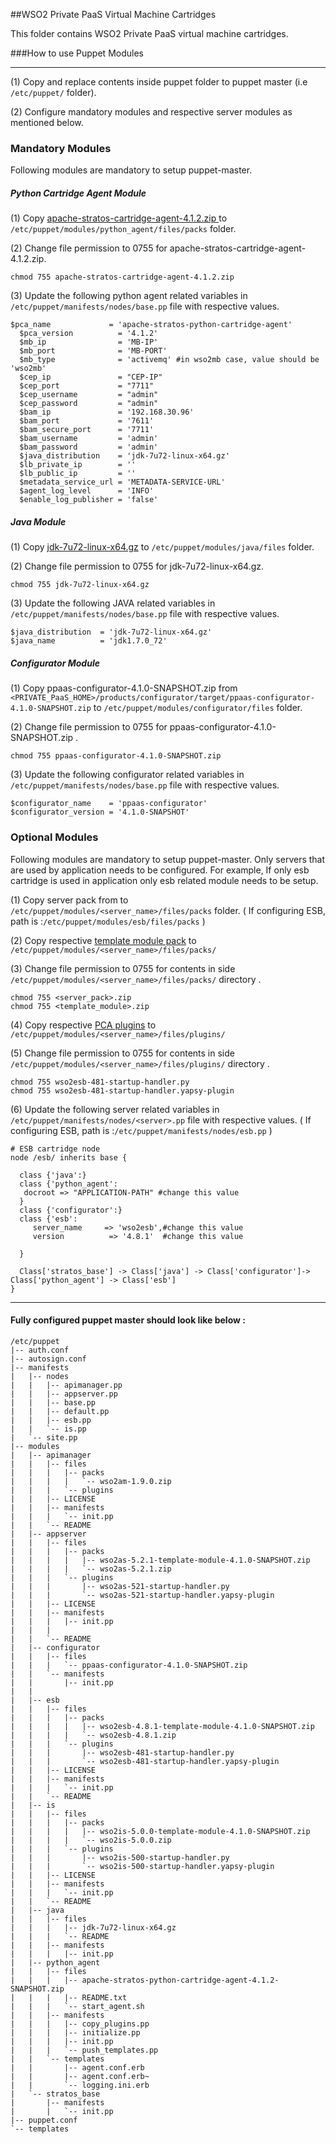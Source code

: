 ##WSO2 Private PaaS Virtual Machine Cartridges

This folder contains WSO2 Private PaaS virtual machine cartridges.

###How to use Puppet Modules

---
(1) Copy and replace contents inside puppet folder to puppet master (i.e `/etc/puppet/` folder).

(2) Configure mandatory modules and respective server modules as mentioned below.

### **Mandatory Modules**
Following modules are mandatory to setup puppet-master.

##### **Python Cartridge Agent Module**
(1) Copy [apache-stratos-cartridge-agent-4.1.2.zip ](http://www.apache.org/dyn/closer.cgi/stratos)  to `/etc/puppet/modules/python_agent/files/packs` folder.

(2) Change file permission to 0755 for apache-stratos-cartridge-agent-4.1.2.zip.
```
chmod 755 apache-stratos-cartridge-agent-4.1.2.zip
```
(3) Update the following python agent related variables in `/etc/puppet/manifests/nodes/base.pp` file with respective values.
```
$pca_name             = 'apache-stratos-python-cartridge-agent'
  $pca_version          = '4.1.2'
  $mb_ip                = 'MB-IP'
  $mb_port              = 'MB-PORT'
  $mb_type    			= 'activemq' #in wso2mb case, value should be 'wso2mb'
  $cep_ip 				= "CEP-IP"
  $cep_port				= "7711"
  $cep_username			= "admin"
  $cep_password			= "admin"
  $bam_ip               = '192.168.30.96'
  $bam_port             = '7611'
  $bam_secure_port      = '7711'
  $bam_username	      	= 'admin'
  $bam_password      	= 'admin'
  $java_distribution  	= 'jdk-7u72-linux-x64.gz'
  $lb_private_ip  		= ''
  $lb_public_ip  		= ''
  $metadata_service_url = 'METADATA-SERVICE-URL'
  $agent_log_level 		= 'INFO'
  $enable_log_publisher = 'false'
```
##### **Java Module**
(1) Copy [jdk-7u72-linux-x64.gz](http://www.oracle.com/technetwork/java/javase/downloads/jdk7-downloads-1880260.html) to `/etc/puppet/modules/java/files` folder.

(2) Change file permission to 0755 for jdk-7u72-linux-x64.gz.
```
chmod 755 jdk-7u72-linux-x64.gz
```
(3) Update the following JAVA related variables in `/etc/puppet/manifests/nodes/base.pp` file with respective values.
```
$java_distribution 	= 'jdk-7u72-linux-x64.gz'
$java_name    		= 'jdk1.7.0_72'
```
##### **Configurator Module**
(1) Copy ppaas-configurator-4.1.0-SNAPSHOT.zip from `<PRIVATE_PaaS_HOME>/products/configurator/target/ppaas-configurator-4.1.0-SNAPSHOT.zip`  to `/etc/puppet/modules/configurator/files` folder.

(2) Change file permission to 0755 for ppaas-configurator-4.1.0-SNAPSHOT.zip .
```
chmod 755 ppaas-configurator-4.1.0-SNAPSHOT.zip 
```
(3) Update the following configurator related variables in `/etc/puppet/manifests/nodes/base.pp` file with respective values.
```
$configurator_name    = 'ppaas-configurator'
$configurator_version = '4.1.0-SNAPSHOT'
```
### **Optional Modules**
Following modules are mandatory to setup puppet-master. Only servers that are used by application needs to be configured. For example, If only esb cartridge is used in application only esb related module needs to be setup.

(1) Copy server pack from   to `/etc/puppet/modules/<server_name>/files/packs` folder. ( If configuring ESB, path is :`/etc/puppet/modules/esb/files/packs` )

(2) Copy respective [template module pack](https://github.com/wso2/product-private-paas/tree/master/cartridges/templates-modules) to `/etc/puppet/modules/<server_name>/files/packs/`

(3) Change file permission to 0755 for contents in side `/etc/puppet/modules/<server_name>/files/packs/` directory .
```
chmod 755 <server_pack>.zip 
chmod 755 <template_module>.zip 
```

(4) Copy respective [PCA plugins](https://github.com/wso2/product-private-paas/tree/master/cartridges/plugins) to `/etc/puppet/modules/<server_name>/files/plugins/`

(5) Change file permission to 0755 for contents in side `/etc/puppet/modules/<server_name>/files/plugins/` directory .
```
chmod 755 wso2esb-481-startup-handler.py 
chmod 755 wso2esb-481-startup-handler.yapsy-plugin 
```

(6) Update the following server related variables in `/etc/puppet/manifests/nodes/<server>.pp` file with respective values.
( If configuring ESB, path is :`/etc/puppet/manifests/nodes/esb.pp` )
```
# ESB cartridge node
node /esb/ inherits base {

  class {'java':}
  class {'python_agent':
   docroot => "APPLICATION-PATH" #change this value
  }
  class {'configurator':}
  class {'esb':
     server_name     => 'wso2esb',#change this value
     version  	      => '4.8.1'  #change this value

  }

  Class['stratos_base'] -> Class['java'] -> Class['configurator']-> Class['python_agent'] -> Class['esb']
}
```
---
#### **Fully configured puppet master should look like below :**
```
/etc/puppet
|-- auth.conf
|-- autosign.conf
|-- manifests
|   |-- nodes
|   |   |-- apimanager.pp
|   |   |-- appserver.pp
|   |   |-- base.pp
|   |   |-- default.pp
|   |   |-- esb.pp
|   |   `-- is.pp
|   `-- site.pp
|-- modules
|   |-- apimanager
|   |   |-- files
|   |   |   |-- packs
|   |   |   |   `-- wso2am-1.9.0.zip
|   |   |   `-- plugins
|   |   |-- LICENSE
|   |   |-- manifests
|   |   |   `-- init.pp
|   |   `-- README
|   |-- appserver
|   |   |-- files
|   |   |   |-- packs
|   |   |   |   |-- wso2as-5.2.1-template-module-4.1.0-SNAPSHOT.zip
|   |   |   |   `-- wso2as-5.2.1.zip
|   |   |   `-- plugins
|   |   |       |-- wso2as-521-startup-handler.py
|   |   |       `-- wso2as-521-startup-handler.yapsy-plugin
|   |   |-- LICENSE
|   |   |-- manifests
|   |   |   |-- init.pp
|   |   | 
|   |   `-- README
|   |-- configurator
|   |   |-- files
|   |   |   `-- ppaas-configurator-4.1.0-SNAPSHOT.zip
|   |   `-- manifests
|   |       |-- init.pp
|   |       
|   |-- esb
|   |   |-- files
|   |   |   |-- packs
|   |   |   |   |-- wso2esb-4.8.1-template-module-4.1.0-SNAPSHOT.zip
|   |   |   |   `-- wso2esb-4.8.1.zip
|   |   |   `-- plugins
|   |   |       |-- wso2esb-481-startup-handler.py
|   |   |       `-- wso2esb-481-startup-handler.yapsy-plugin
|   |   |-- LICENSE
|   |   |-- manifests
|   |   |   `-- init.pp
|   |   `-- README
|   |-- is
|   |   |-- files
|   |   |   |-- packs
|   |   |   |   |-- wso2is-5.0.0-template-module-4.1.0-SNAPSHOT.zip
|   |   |   |   `-- wso2is-5.0.0.zip
|   |   |   `-- plugins
|   |   |       |-- wso2is-500-startup-handler.py
|   |   |       `-- wso2is-500-startup-handler.yapsy-plugin
|   |   |-- LICENSE
|   |   |-- manifests
|   |   |   `-- init.pp
|   |   `-- README
|   |-- java
|   |   |-- files
|   |   |   |-- jdk-7u72-linux-x64.gz
|   |   |   `-- README
|   |   |-- manifests
|   |   |   |-- init.pp
|   |-- python_agent
|   |   |-- files
|   |   |   |-- apache-stratos-python-cartridge-agent-4.1.2-SNAPSHOT.zip
|   |   |   |-- README.txt
|   |   |   `-- start_agent.sh
|   |   |-- manifests
|   |   |   |-- copy_plugins.pp
|   |   |   |-- initialize.pp
|   |   |   |-- init.pp
|   |   |   `-- push_templates.pp
|   |   `-- templates
|   |       |-- agent.conf.erb
|   |       |-- agent.conf.erb~
|   |       `-- logging.ini.erb
|   `-- stratos_base
|       |-- manifests
|       |   `-- init.pp
|-- puppet.conf
`-- templates
```
